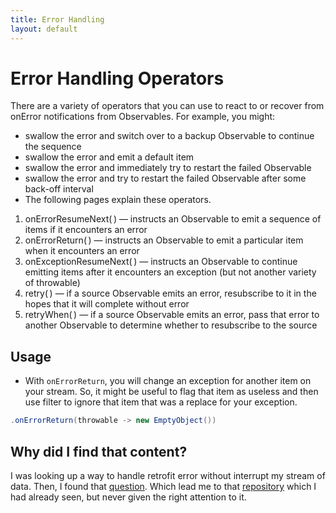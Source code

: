```yaml
---
title: Error Handling
layout: default
---
```


# Error Handling Operators

There are a variety of operators that you can use to react to or recover from onError notifications from Observables. For example, you might:

- swallow the error and switch over to a backup Observable to continue the sequence
- swallow the error and emit a default item
- swallow the error and immediately try to restart the failed Observable
- swallow the error and try to restart the failed Observable after some back-off interval
- The following pages explain these operators.

1. onErrorResumeNext( ) — instructs an Observable to emit a sequence of items if it encounters an error
2. onErrorReturn( ) — instructs an Observable to emit a particular item when it encounters an error
3. onExceptionResumeNext( ) — instructs an Observable to continue emitting items after it encounters an exception (but not another variety of throwable)
4. retry( ) — if a source Observable emits an error, resubscribe to it in the hopes that it will complete without error
5. retryWhen( ) — if a source Observable emits an error, pass that error to another Observable to determine whether to resubscribe to the source


## Usage

- With `onErrorReturn`, you will change an exception for another item on your stream.
So, it might be useful to flag that item as useless and then use filter to ignore that item that was a replace for your
exception.

```java
.onErrorReturn(throwable -> new EmptyObject())
```


## Why did I find that content?

I was looking up a way to handle retrofit error without interrupt my stream of data. Then, I found that [question](https://stackoverflow.com/questions/40188325/rxjava-database-and-remote-server).
Which lead me to that [repository](https://github.com/ReactiveX/RxJava/wiki/Error-Handling-Operators)
which I had already seen, but never given the right attention to it.
